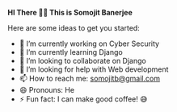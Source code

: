
**HI There 🙋‍♂️ This is Somojit Banerjee**

Here are some ideas to get you started:

- 🔭 I’m currently working on Cyber Security
- 🌱 I’m currently learning Django
- 👯 I’m looking to collaborate on Django
- 🤔 I’m looking for help with Web development
- 📫 How to reach me: somojitb@gmail.com
- 😄 Pronouns: He
- ⚡ Fun fact: I can make good coffee! 😅
